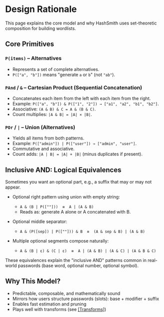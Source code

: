 # Design Rationale

This page explains the core model and why HashSmith uses set-theoretic composition for building wordlists.

## Core Primitives

### `P(items)` – Alternatives
- Represents a set of complete alternatives.
- `P(["a", "b"])` means "generate `a` or `b`" (not `"ab"`).

### `PAnd` / `&` – Cartesian Product (Sequential Concatenation)
- Concatenates each item from the left with each item from the right.
- Example: `P(["a", "b"]) & P(["1", "2"]) → ["a1", "a2", "b1", "b2"]`.
- Associative: `(A & B) & C = A & (B & C)`.
- Count multiplies: `|A & B| = |A| × |B|`.

### `POr` / `|` – Union (Alternatives)
- Yields all items from both patterns.
- Example: `P(["admin"]) | P(["user"]) → ["admin", "user"]`.
- Commutative and associative.
- Count adds: `|A | B| = |A| + |B|` (minus duplicates if present).

## Inclusive AND: Logical Equivalences

Sometimes you want an optional part, e.g., a suffix that may or may not appear.

- Optional right pattern using union with empty string:
  - `A & (B | P([""]))  ≡  A | (A & B)`
  - Reads as: generate A alone or A concatenated with B.

- Optional middle separator:
  - `A & (P([sep]) | P([""])) & B  ≡  (A & sep & B) | (A & B)`

- Multiple optional segments compose naturally:
  - `A & (B | ε) & (C | ε)  ≡  A | (A & B) | (A & C) | (A & B & C)`

These equivalences explain the "inclusive AND" patterns common in real-world passwords (base word, optional number, optional symbol).

## Why This Model?
- Predictable, composable, and mathematically sound
- Mirrors how users structure passwords (slots): base + modifier + suffix
- Enables fast estimation and pruning
- Plays well with transforms (see [[Transforms]](Transforms.md))
